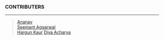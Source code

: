 ### CONTRIBUTERS

***

> [Ananay](https://github.com/fts18)\
[Seemant Aggarwal](https://github.com/seemantaggarwal)\
[Hargun Kaur](https://github.com/hkaur008)
[Diya Acharya](https://github.com/diyaacharya)

